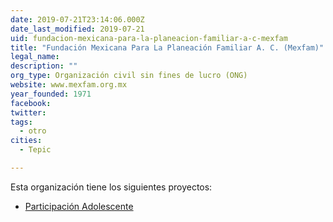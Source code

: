 ```yaml
---
date: 2019-07-21T23:14:06.000Z
date_last_modified: 2019-07-21
uid: fundacion-mexicana-para-la-planeacion-familiar-a-c-mexfam
title: "Fundación Mexicana Para La Planeación Familiar A. C. (Mexfam)"
legal_name: 
description: ""
org_type: Organización civil sin fines de lucro (ONG)
website: www.mexfam.org.mx
year_founded: 1971
facebook: 
twitter: 
tags:
  - otro
cities: 
  - Tepic

---
```


Esta organización tiene los siguientes proyectos:

- [Participación Adolescente](/proyectos/participacion-adolescente)
